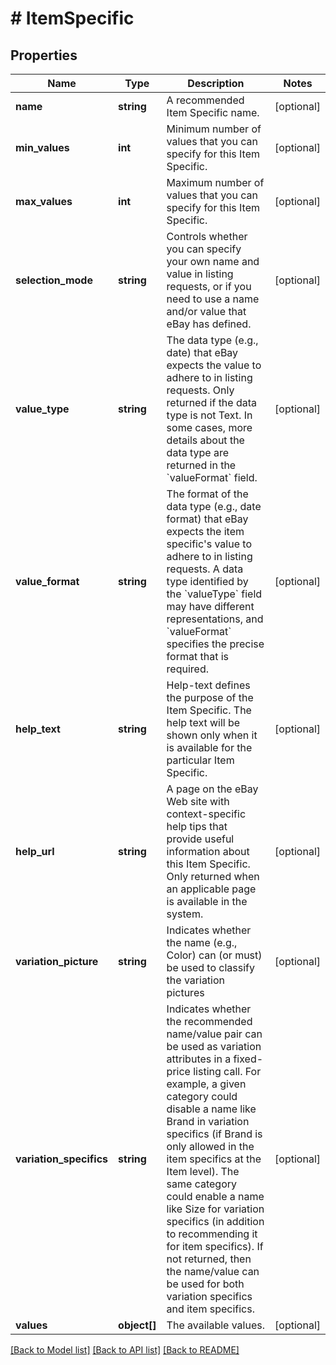 # # ItemSpecific

## Properties

Name | Type | Description | Notes
------------ | ------------- | ------------- | -------------
**name** | **string** | A recommended Item Specific name. | [optional]
**min_values** | **int** | Minimum number of values that you can specify for this Item Specific. | [optional]
**max_values** | **int** | Maximum number of values that you can specify for this Item Specific. | [optional]
**selection_mode** | **string** | Controls whether you can specify your own name and value in listing requests, or if you need to use a name and/or value that eBay has defined. | [optional]
**value_type** | **string** | The data type (e.g., date) that eBay expects the value to adhere to in listing requests. Only returned if the data type is not Text. In some cases, more details about the data type are returned in the &#x60;valueFormat&#x60; field. | [optional]
**value_format** | **string** | The format of the data type (e.g., date format) that eBay expects the item specific&#39;s value to adhere to in listing requests. A data type identified by the &#x60;valueType&#x60; field may have different representations, and &#x60;valueFormat&#x60; specifies the precise format that is required. | [optional]
**help_text** | **string** | Help-text defines the purpose of the Item Specific. The help text will be shown only when it is available for the particular Item Specific. | [optional]
**help_url** | **string** | A page on the eBay Web site with context-specific help tips that provide useful information about this Item Specific. Only returned when an applicable page is available in the system. | [optional]
**variation_picture** | **string** | Indicates whether the name (e.g., Color) can (or must) be used to classify the variation pictures | [optional]
**variation_specifics** | **string** | Indicates whether the recommended name/value pair can be used as variation attributes in a fixed-price listing call. For example, a given category could disable a name like Brand in variation specifics (if Brand is only allowed in the item specifics at the Item level). The same category could enable a name like Size for variation specifics (in addition to recommending it for item specifics). If not returned, then the name/value can be used for both variation specifics and item specifics. | [optional]
**values** | **object[]** | The available values. | [optional]

[[Back to Model list]](../../README.md#models) [[Back to API list]](../../README.md#endpoints) [[Back to README]](../../README.md)
